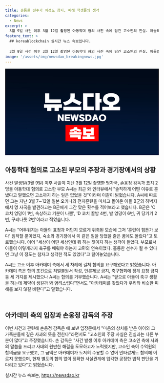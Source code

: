 ```yaml
---
title: 훌륭한 선수가 이정도 참지, 피해 학생들의 생각
categories:
  - News
excerpt: >
  3월 9일 사건 이후 3월 12일 촬영된 아동학대 혐의 사진 속에 담긴 고소인의 진실. 아들의 몸에 상처를 발견한 부모는 코치들의 학대에 대해 물었으나 아카데미는 해명으로 무마하려 했음. 고소인은 아들의 피해와 아카데미의 압력에 우려를 표명하며 합의를 거부함. 감독은 주장을 부인하고 합의금 요구 여부를 강조함. 사태의 진실과 법적 판단을 염두에 둔 상황.
feature_text: >
  ## koreablockchain 실시간 뉴스 속보입니다.

  3월 9일 사건 이후 3월 12일 촬영된 아동학대 혐의 사진 속에 담긴 고소인의 진실. 아들의 몸에 상처를 발견한 부모는 코치들의 학대에 대해 물었으나 아카데미는 해명으로 무마하려 했음. 고소인은 아들의 피해와 아카데미의 압력에 우려를 표명하며 합의를 거부함. 감독은 주장을 부인하고 합의금 요구 여부를 강조함. 사태의 진실과 법적 판단을 염두에 둔 상황.
image: '/assets/img/newsdao_breakingnews.jpg'
---
```


<p><img src="/assets/img/newsdao_breakingnews.jpg" alt="koreablockchain 속보" /></p>

<h2 data-ke-size="size26">아동학대 혐의로 고소된 부모의 주장과 경기장에서의 상황</h2>

<p data-ke-size="size16">사건 발생일(3월 9일) 이후 사흘이 지난 3월 12일 촬영한 멍자국, 손웅정 감독과 코치 2명을 아동학대 혐의로 고소한 부모 A씨는 최근 와 인터뷰에서 "솔직하게 어떤 이유로 혼냈다고 말했으면 고소까지 하는 일은 없었을 것"이라며 이같이 밝혔습니다. A씨에 따르면 그는 지난 3월 7∼12일 일본 오키나와 전지훈련을 마치고 돌아온 아들 B군의 허벅지에서 멍 자국을 발견하고는 B군에게 그간 맞은 횟수를 적어보라고 했습니다. B군은 'C 코치 엉덩이 1번, 속상하고 기분이 나쁨', 'D 코치 꿀밤 4번, 발 엉덩이 6번, 귀 당기기 2번, 구레나룻 2번'이라고 적었습니다.</p>

<p data-ke-size="size16">A씨는 "어두워지는 아들의 표정과 어딘지 모르게 위축된 모습에 그저 '훈련이 힘든가 보다' 짐작할 뿐이었지, 숙소와 경기장에서 이 같은 일을 당했을 줄은 꿈에도 몰랐다"고 토로했습니다. 이어 "세상이 어떤 세상인데 뭐 하는 짓이지 하는 생각이 들었다. 부모로서 아들이 이렇게까지 축구를 배워야 하는지 고민의 연속이었다. 훌륭한 선수가 될 수 있다면 그냥 이 정도는 참자고 생각한 적도 있었다"고 털어놓았습니다.</p>

<p data-ke-size="size16">A씨는 고소 이후 아카데미 측에서 세 차례에 걸쳐 합의를 요구해왔다고 밝혔습니다. 아카데미 측은 합의 조건으로 처벌불원서 작성, 언론제보 금지, 축구협회에 징계 요청 금지 등 세 가지를 제시했으나 A씨는 합의를 거부했습니다. A씨는 "앞으로 아들이 축구 생활을 하는데 제약이 생길까 봐 염려스럽다"면서도 "아카데미를 찾았다가 우리와 비슷한 피해를 보지 않길 바란다"고 말했습니다.</p>

<p data-ke-size="size16">&nbsp;</p>

<h2 data-ke-size="size26">아카데미 측의 입장과 손웅정 감독의 주장</h2>

<p data-ke-size="size16">이번 사건과 관련해 손웅정 감독은 에 보낸 입장문에서 "마음의 상처를 받은 아이와 그 가족분들께 깊은 사과의 뜻을 전한다"라면서도 "고소인의 주장 사실은 진실과는 다른 부분이 많다"고 주장했습니다. 손 감독은 "사건 발생 이후 아카데미 측은 고소인 측에 사과의 말씀을 드리고 사태의 원만한 해결을 도모하고자 노력했지만, 고소인 측이 수억원의 합의금을 요구했고, 그 금액은 아카데미가 도저히 수용할 수 없어 안타깝게도 합의에 이르지 못했으며, 현재 별도의 합의 없이 정확한 사실관계에 입각한 공정한 법적 판단을 기다리고 있다"고 밝혔습니다.</p>
실시간 뉴스 속보는, <a href="https://newsdao.kr" rel="dofollow">https://newsdao.kr</a>


